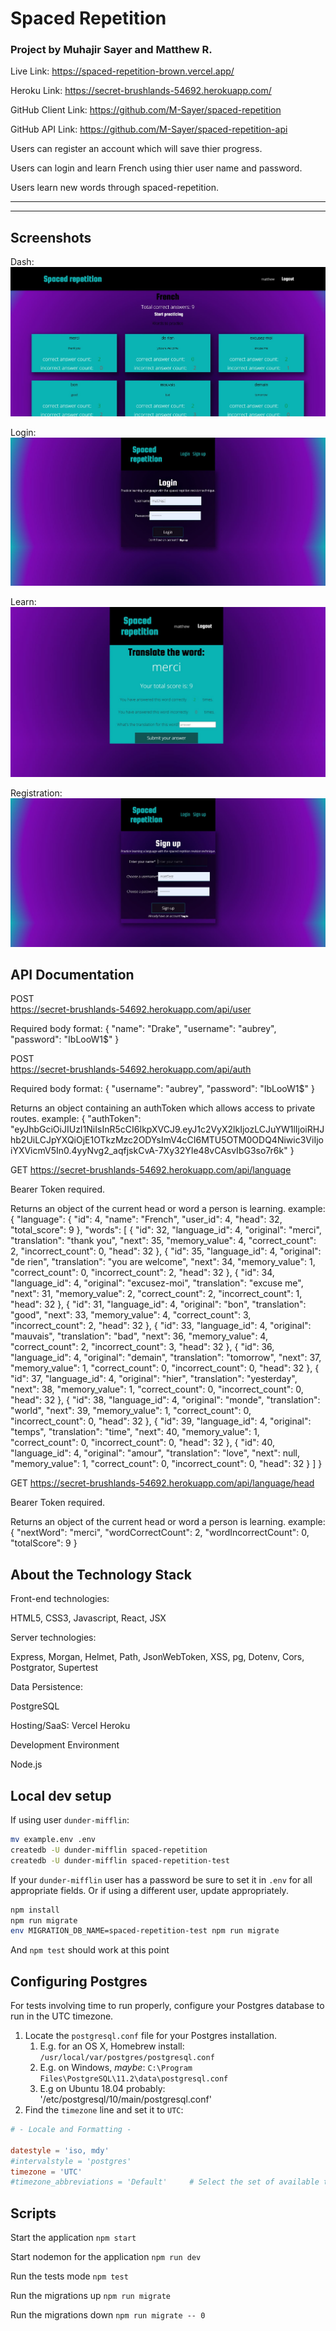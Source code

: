 # Spaced Repetition

### Project by Muhajir Sayer and Matthew R.

Live Link:
https://spaced-repetition-brown.vercel.app/

Heroku Link:
https://secret-brushlands-54692.herokuapp.com/

GitHub Client Link:
https://github.com/M-Sayer/spaced-repetition

GitHub API Link:
https://github.com/M-Sayer/spaced-repetition-api

Users can register an account which will save thier progress.

Users can login and learn French using thier user name and password.

Users learn new words through spaced-repetition.

---

---

## Screenshots

Dash:
![Spaced-Repetition Screenshot: Dash](https://github.com/MattDizzle/favicon-host/blob/master/Dash.JPG?raw=true)

Login:
![Spaced-Repetition Screenshot: Login](https://github.com/MattDizzle/favicon-host/blob/master/Login.JPG?raw=true)

Learn:
![Spaced-Repetition Screenshot: Learn](https://github.com/MattDizzle/favicon-host/blob/master/Learn.JPG?raw=true)

Registration:
![Spaced-Repetition Screenshot: Registration](https://github.com/MattDizzle/favicon-host/blob/master/Registration.JPG?raw=true)

## API Documentation

POST  
https://secret-brushlands-54692.herokuapp.com/api/user

Required body format:
{
"name": "Drake",
"username": "aubrey",
"password": "IbLooW1\$"
}

POST  
https://secret-brushlands-54692.herokuapp.com/api/auth

Required body format:
{
"username": "aubrey",
"password": "IbLooW1\$"
}

Returns an object containing an authToken which allows access to private routes.
example:
{
"authToken": "eyJhbGciOiJIUzI1NiIsInR5cCI6IkpXVCJ9.eyJ1c2VyX2lkIjozLCJuYW1lIjoiRHJhb2UiLCJpYXQiOjE1OTkzMzc2ODYsImV4cCI6MTU5OTM0ODQ4Niwic3ViIjoiYXVicmV5In0.4yyNvg2_aqfjskCvA-7Xy32YIe48vCAsvIbG3so7r6k"
}

GET
https://secret-brushlands-54692.herokuapp.com/api/language

Bearer Token required.

Returns an object of the current head or word a person is learning.
example:
{
"language": {
"id": 4,
"name": "French",
"user_id": 4,
"head": 32,
"total_score": 9
},
"words": [
{
"id": 32,
"language_id": 4,
"original": "merci",
"translation": "thank you",
"next": 35,
"memory_value": 4,
"correct_count": 2,
"incorrect_count": 0,
"head": 32
},
{
"id": 35,
"language_id": 4,
"original": "de rien",
"translation": "you are welcome",
"next": 34,
"memory_value": 1,
"correct_count": 0,
"incorrect_count": 2,
"head": 32
},
{
"id": 34,
"language_id": 4,
"original": "excusez-moi",
"translation": "excuse me",
"next": 31,
"memory_value": 2,
"correct_count": 2,
"incorrect_count": 1,
"head": 32
},
{
"id": 31,
"language_id": 4,
"original": "bon",
"translation": "good",
"next": 33,
"memory_value": 4,
"correct_count": 3,
"incorrect_count": 2,
"head": 32
},
{
"id": 33,
"language_id": 4,
"original": "mauvais",
"translation": "bad",
"next": 36,
"memory_value": 4,
"correct_count": 2,
"incorrect_count": 3,
"head": 32
},
{
"id": 36,
"language_id": 4,
"original": "demain",
"translation": "tomorrow",
"next": 37,
"memory_value": 1,
"correct_count": 0,
"incorrect_count": 0,
"head": 32
},
{
"id": 37,
"language_id": 4,
"original": "hier",
"translation": "yesterday",
"next": 38,
"memory_value": 1,
"correct_count": 0,
"incorrect_count": 0,
"head": 32
},
{
"id": 38,
"language_id": 4,
"original": "monde",
"translation": "world",
"next": 39,
"memory_value": 1,
"correct_count": 0,
"incorrect_count": 0,
"head": 32
},
{
"id": 39,
"language_id": 4,
"original": "temps",
"translation": "time",
"next": 40,
"memory_value": 1,
"correct_count": 0,
"incorrect_count": 0,
"head": 32
},
{
"id": 40,
"language_id": 4,
"original": "amour",
"translation": "love",
"next": null,
"memory_value": 1,
"correct_count": 0,
"incorrect_count": 0,
"head": 32
}
]
}

GET
https://secret-brushlands-54692.herokuapp.com/api/language/head

Bearer Token required.

Returns an object of the current head or word a person is learning.
example:
{
"nextWord": "merci",
"wordCorrectCount": 2,
"wordIncorrectCount": 0,
"totalScore": 9
}

## About the Technology Stack

Front-end technologies:

HTML5, CSS3, Javascript, React, JSX

Server technologies:

​Express, Morgan, Helmet, Path, JsonWebToken, XSS, pg, Dotenv, Cors, Postgrator, Supertest

Data Persistence:

PostgreSQL

Hosting/SaaS:
Vercel
Heroku

​Development Environment

Node.js

## Local dev setup

If using user `dunder-mifflin`:

```bash
mv example.env .env
createdb -U dunder-mifflin spaced-repetition
createdb -U dunder-mifflin spaced-repetition-test
```

If your `dunder-mifflin` user has a password be sure to set it in `.env` for all appropriate fields. Or if using a different user, update appropriately.

```bash
npm install
npm run migrate
env MIGRATION_DB_NAME=spaced-repetition-test npm run migrate
```

And `npm test` should work at this point

## Configuring Postgres

For tests involving time to run properly, configure your Postgres database to run in the UTC timezone.

1. Locate the `postgresql.conf` file for your Postgres installation.
   1. E.g. for an OS X, Homebrew install: `/usr/local/var/postgres/postgresql.conf`
   2. E.g. on Windows, _maybe_: `C:\Program Files\PostgreSQL\11.2\data\postgresql.conf`
   3. E.g on Ubuntu 18.04 probably: '/etc/postgresql/10/main/postgresql.conf'
2. Find the `timezone` line and set it to `UTC`:

```conf
# - Locale and Formatting -

datestyle = 'iso, mdy'
#intervalstyle = 'postgres'
timezone = 'UTC'
#timezone_abbreviations = 'Default'     # Select the set of available time zone
```

## Scripts

Start the application `npm start`

Start nodemon for the application `npm run dev`

Run the tests mode `npm test`

Run the migrations up `npm run migrate`

Run the migrations down `npm run migrate -- 0`
